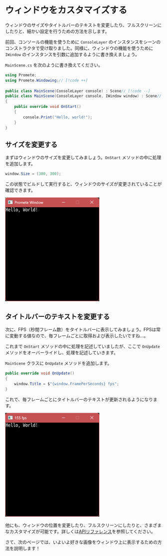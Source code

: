 # ウィンドウをカスタマイズする

ウィンドウのサイズやタイトルバーのテキストを変更したり、フルスクリーンにしたりと、細かい設定を行うための方法を示します。

前回、コンソールの機能を使うために `ConsoleLayer` のインスタンスをシーンのコンストラクタで受け取りました。同様に、ウィンドウの機能を使うために `IWindow` のインスタンスを引数に追加するように書き換えましょう。

`MainScene.cs` を次のように書き換えてください。


```csharp
using Promete;
using Promete.Windowing;// [!code ++]

public class MainScene(ConsoleLayer console) : Scene// [!code --]
public class MainScene(ConsoleLayer console, IWindow window) : Scene// [!code ++]
{
    public override void OnStart()
    {
        console.Print("Hello, world!");
    }
}
```

## サイズを変更する

まずはウィンドウのサイズを変更してみましょう。`OnStart` メソッドの中に処理を追加します。

```cs
window.Size = (300, 300);
```

この状態でビルドして実行すると、ウィンドウのサイズが変更されていることが確認できます。

![リサイズされたウィンドウ](/assets/resized-window.png)

## タイトルバーのテキストを変更する

次に、FPS（秒間フレーム数）をタイトルバーに表示してみましょう。FPSは常に変動する値なので、毎フレームごとに取得および表示したいですね…。

これまで `OnStart` メソッドの中に処理を記述していましたが、ここで `OnUpdate` メソッドをオーバーライドし、処理を記述していきます。

`MainScene` クラスに `OnUpdate` メソッドを追加します。

```csharp
public override void OnUpdate()
{
    window.Title = $"{window.FramePerSeconds} fps";
}
```

これで、毎フレームごとにタイトルバーのテキストが更新されるようになります。

![FPSを表示したウィンドウ](/assets/fps-window.png)

他にも、ウィンドウの位置を変更したり、フルスクリーンにしたりと、さまざまなカスタマイズが可能です。詳しくは[APIリファレンス](/api/Promete.Windowing.IWindow)を参照してください。

さて、次のページでは、いよいよ好きな画像をウィンドウ上に表示するための方法を説明します！
